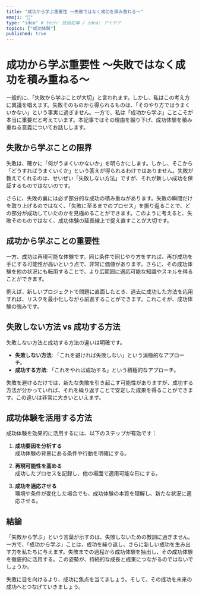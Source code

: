 ```yaml
---
title: "成功から学ぶ重要性 ～失敗ではなく成功を積み重ねる～"
emoji: "👋"
type: "idea" # tech: 技術記事 / idea: アイデア
topics: ["成功体験"]
published: true
---
```


# 成功から学ぶ重要性 ～失敗ではなく成功を積み重ねる～

一般的に、「失敗から学ぶことが大切」と言われます。しかし、私はこの考え方に異議を唱えます。失敗そのものから得られるものは、「そのやり方ではうまくいかない」という事実に過ぎません。一方で、私は「成功から学ぶ」ことこそが本当に重要だと考えています。本記事ではその理由を掘り下げ、成功体験を積み重ねる意義についてお話しします。


## 失敗から学ぶことの限界

失敗は、確かに「何がうまくいかないか」を明らかにします。しかし、そこから「どうすればうまくいくか」という答えが得られるわけではありません。失敗が教えてくれるのは、せいぜい「失敗しない方法」ですが、それが新しい成功を保証するものではないのです。

さらに、失敗の裏には必ず部分的な成功の積み重ねがあります。失敗の瞬間だけを取り上げるのではなく、「失敗に至るまでのプロセス」を振り返ることで、どの部分が成功していたのかを見極めることができます。このように考えると、失敗そのものではなく、成功体験の延長線上で捉え直すことが大切です。


## 成功から学ぶことの重要性

一方、成功は再現可能な体験です。同じ条件で同じやり方をすれば、再び成功を手にする可能性が高いという点で、非常に価値があります。さらに、その成功体験を他の状況にも転用することで、より広範囲に適応可能な知識やスキルを得ることができます。

例えば、新しいプロジェクトで問題に直面したとき、過去に成功した方法を応用すれば、リスクを最小化しながら前進することができます。これこそが、成功体験の強みです。


## 失敗しない方法 vs 成功する方法

失敗しない方法と成功する方法の違いは明確です。  
- **失敗しない方法**: 「これを避ければ失敗しない」という消極的なアプローチ。  
- **成功する方法**: 「これをやれば成功する」という積極的なアプローチ。  

失敗を避けるだけでは、新たな失敗を引き起こす可能性がありますが、成功する方法が分かっていれば、それを繰り返すことで安定した成果を得ることができます。この違いは非常に大きいといえます。


## 成功体験を活用する方法

成功体験を効果的に活用するには、以下のステップが有効です：
1. **成功要因を分析する**  
   成功体験の背景にある条件や行動を明確にする。
   
2. **再現可能性を高める**  
   成功したプロセスを記録し、他の場面で適用可能な形にする。

3. **成功を適応させる**  
   環境や条件が変化した場合でも、成功体験の本質を理解し、新たな状況に適応させる。


## 結論

「失敗から学ぶ」という言葉が示すのは、失敗しないための教訓に過ぎません。一方で、「成功から学ぶ」ことは、成功を繰り返し、さらに新しい成功を生み出す力を私たちに与えます。失敗までの過程から成功体験を抽出し、その成功体験を徹底的に活用する。この姿勢が、持続的な成長と成果につながるのではないでしょうか。

失敗に目を向けるより、成功に焦点を当てましょう。そして、その成功を未来の成功へとつなげていきましょう。


